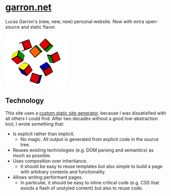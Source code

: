 # [garron.net](https://garron.net/)

Lucas Garron's (new, new, new) personal website. Now with extra open-source and static flavor.

![Cube Heart](./garron.net/files/img/home/home.png)

## Technology

This site uses a [custom static site generator](./SSG.md), because I was dissatisfied with all others I could find. After two decades without a good low-abstraction tool, I wrote something that:

- Is explicit rather than implicit.
  - No magic. All output is generated from explicit code in the source tree.
- Reuses existing technologies (e.g. DOM parsing and semantics) as much as possible.
- Uses composition over inheritance.
  - It should be easy to reuse templates but also simple to build a page with arbitrary contents and functionality.
- Allows writing performant pages.
  - In particular, it should be easy to inline critical code (e.g. CSS that avoids a flash of unstyled content) but also to reuse code.
